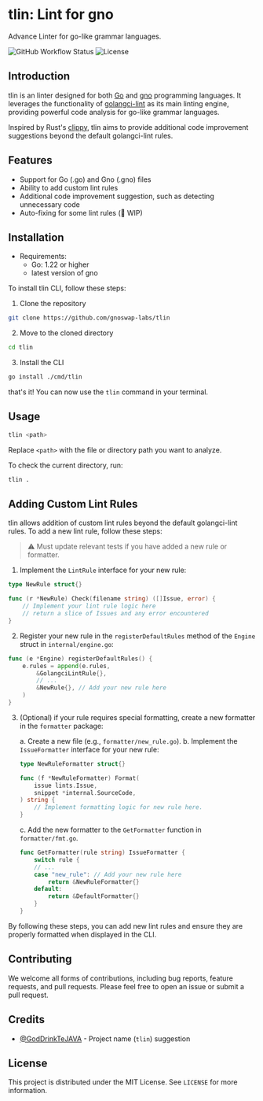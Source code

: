 # tlin: Lint for gno

Advance Linter for go-like grammar languages.

![GitHub Workflow Status](https://img.shields.io/github/workflow/status/gnoswap-labs/tlin/CI?label=build)
![License](https://img.shields.io/badge/License-MIT-blue.svg)

## Introduction

tlin is an linter designed for both [Go](https://go.dev/) and [gno](https://gno.land/) programming languages. It leverages the functionality of [golangci-lint](https://github.com/golangci/golangci-lint) as its main linting engine, providing powerful code analysis for go-like grammar languages.

Inspired by Rust's [clippy](https://github.com/rust-lang/rust-clippy), tlin aims to provide additional code improvement suggestions beyond the default golangci-lint rules.

## Features

- Support for Go (.go) and Gno (.gno) files
- Ability to add custom lint rules
- Additional code improvement suggestion, such as detecting unnecessary code
- Auto-fixing for some lint rules (🚧 WIP)

## Installation

- Requirements:
  - Go: 1.22 or higher
  - latest version of gno

To install tlin CLI, follow these steps:

1. Clone the repository

```bash
git clone https://github.com/gnoswap-labs/tlin
```

2. Move to the cloned directory

```bash
cd tlin
```

3. Install the CLI

```bash
go install ./cmd/tlin
```

that's it! You can now use the `tlin` command in your terminal.

## Usage

```bash
tlin <path>
```

Replace `<path>` with the file or directory path you want to analyze.

To check the current directory, run:

```bash
tlin .
```

## Adding Custom Lint Rules

tlin allows addition of custom lint rules beyond the default golangci-lint rules. To add a new lint rule, follow these steps:

> ⚠️ Must update relevant tests if you have added a new rule or formatter.

1. Implement the `LintRule` interface for your new rule:

```go
type NewRule struct{}

func (r *NewRule) Check(filename string) ([]Issue, error) {
    // Implement your lint rule logic here
    // return a slice of Issues and any error encountered
}
```

2. Register your new rule in the `registerDefaultRules` method of the `Engine` struct in `internal/engine.go`:

```go
func (e *Engine) registerDefaultRules() {
    e.rules = append(e.rules,
        &GolangciLintRule{},
        // ...
        &NewRule{}, // Add your new rule here
    )
}
```

3. (Optional) if your rule requires special formatting, create a new formatter in the `formatter` package:

   a. Create a new file (e.g., `formatter/new_rule.go`).
   b. Implement the `IssueFormatter` interface for your new rule:

   ```go
   type NewRuleFormatter struct{}

   func (f *NewRuleFormatter) Format(
       issue lints.Issue,
       snippet *internal.SourceCode,
   ) string {
       // Implement formatting logic for new rule here.
   }
   ```

   c. Add the new formatter to the `GetFormatter` function in `formatter/fmt.go`.

   ```go
   func GetFormatter(rule string) IssueFormatter {
       switch rule {
       // ...
       case "new_rule": // Add your new rule here
           return &NewRuleFormatter{}
       default:
           return &DefaultFormatter{}
       }
   }
   ```

By following these steps, you can add new lint rules and ensure they are properly formatted when displayed in the CLI.

## Contributing

We welcome all forms of contributions, including bug reports, feature requests, and pull requests. Please feel free to open an issue or submit a pull request.

## Credits

- [@GodDrinkTeJAVA](https://github.com/GodDrinkTeJAVA) - Project name (`tlin`) suggestion

## License

This project is distributed under the MIT License. See `LICENSE` for more information.
